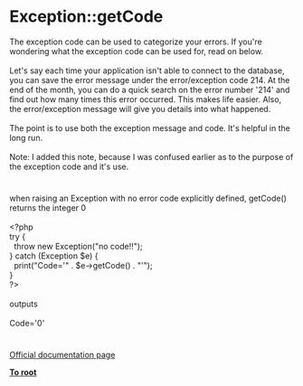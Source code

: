 # Exception::getCode




<div class="phpcode"><span class="html">
The exception code can be used to categorize your errors. If you&apos;re wondering what the exception code can be used for, read on below. <br><br>Let&apos;s say each time your application isn&apos;t able to connect to the database, you can save the error message under the error/exception code 214. At the end of the month, you can do a quick search on the error number &apos;214&apos; and find out how many times this error occurred. This makes life easier. Also, the error/exception message will give you details into what happened. <br><br>The point is to use both the exception message and code. It&apos;s helpful in the long run.<br><br>Note: I added this note, because I was confused earlier as to the purpose of the exception code and it&apos;s use.</span>
</div>
  

#


<div class="phpcode"><span class="html">
when raising an Exception with no error code explicitly defined, getCode() returns the integer 0 
<br>
<br><span class="default">&lt;?php
<br></span><span class="keyword">try {
<br>&#xA0; throw new </span><span class="default">Exception</span><span class="keyword">(</span><span class="string">&quot;no code!!&quot;</span><span class="keyword">);
<br>} catch (</span><span class="default">Exception $e</span><span class="keyword">) {
<br>&#xA0; print(</span><span class="string">&quot;Code=&apos;&quot; </span><span class="keyword">. </span><span class="default">$e</span><span class="keyword">-&gt;</span><span class="default">getCode</span><span class="keyword">() . </span><span class="string">&quot;&apos;&quot;</span><span class="keyword">);
<br>}
<br></span><span class="default">?&gt;
<br></span>
<br>outputs 
<br>
<br>Code=&apos;0&apos;</span>
</div>
  

#

[Official documentation page](https://www.php.net/manual/en/exception.getcode.php)

**[To root](/)**